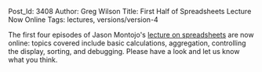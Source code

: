 Post_Id: 3408
Author: Greg Wilson
Title: First Half of Spreadsheets Lecture Now Online
Tags: lectures, versions/version-4

<p>The first four episodes of Jason Montojo's <a href="{{root_path}}/4_0/spreadsheets/">lecture on spreadsheets</a> are now online: topics covered include basic calculations, aggregation, controlling the display, sorting, and debugging. Please have a look and let us know what you think.</p>
